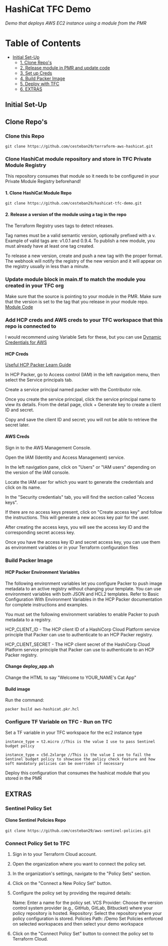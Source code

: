# HashiCat TFC Demo
 *Demo that deploys AWS EC2 instance using a module from the PMR*

# Table of Contents

- [Initial Set-Up](#initial-set-up)
  - [1. Clone Repo's](#clone-repos)
  - [2. Release module in PMR and update code](#release-and-update)
  - [3. Set up Creds](#add-creds)
  - [4. Build Packer Image](#build-image)
  - [5. Deploy with TFC](#set-up-complete)
  - [6. EXTRAS](#extras)


## Initial Set-Up
<a name="initial-set-up"></a>

## Clone Repo's
<a name="clone-repos"></a>

### Clone this Repo
```
git clone https://github.com/cesteban29/terraform-aws-hashicat.git
```

### Clone HashiCat module repository and store in TFC Private Module Registry
This repository consumes that module so it needs to be configured in your Private Module Registry beforehand!

#### 1. Clone HashiCat Module Repo
```
git clone https://github.com/cesteban29/hashicat-tfc-demo.git
```

#### 2. Release a version of the module using a tag in the repo
<a name="release-and-update"></a>
The Terraform Registry uses tags to detect releases.

Tag names must be a valid semantic version, optionally prefixed with a v. Example of valid tags are: v1.0.1 and 0.9.4. To publish a new module, you must already have at least one tag created.

To release a new version, create and push a new tag with the proper format. The webhook will notify the registry of the new version and it will appear on the registry usually in less than a minute.

### Update module block in main.tf to match the module you created in your TFC org
Make sure that the source is pointing to your module in the PMR.
Make sure that the version is set to the tag that you release in your module repo.
[Module Code](https://github.com/cesteban29/tfcb-demo/blob/main/main.tf#L35-L41)

### Add HCP creds and AWS creds to your TFC workspace that this repo is connected to
<a name="add-creds"></a>
I would recommend using Variable Sets for these, but you can use [Dynamic Credentials for AWS](https://developer.hashicorp.com/terraform/cloud-docs/workspaces/dynamic-provider-credentials/aws-configuration)

#### HCP Creds
[Useful HCP Packer Learn Guide](https://developer.hashicorp.com/packer/tutorials/hcp-get-started/hcp-push-image-metadata#create-hcp-service-principal-and-set-to-environment-variable)

In HCP Packer, go to Access control (IAM) in the left navigation menu, then select the Service principals tab.

Create a service principal named packer with the Contributor role.

Once you create the service principal, click the service principal name to view its details. From the detail page, click + Generate key to create a client ID and secret.

Copy and save the client ID and secret; you will not be able to retrieve the secret later.

#### AWS Creds
Sign in to the AWS Management Console.

Open the IAM (Identity and Access Management) service.

In the left navigation pane, click on "Users" or "IAM users" depending on the version of the IAM console.

Locate the IAM user for which you want to generate the credentials and click on its name.

In the "Security credentials" tab, you will find the section called "Access keys".

If there are no access keys present, click on "Create access key" and follow the instructions. This will generate a new access key pair for the user.

After creating the access keys, you will see the access key ID and the corresponding secret access key.

Once you have the access key ID and secret access key, you can use them as environment variables or in your Terraform configuration files

### Build Packer Image
<a name="build-image"></a>

#### HCP Packer Environment Variables
The following environment variables let you configure Packer to push image metadata to an active registry without changing your template. You can use environment variables with both JSON and HCL2 templates. Refer to Basic Configuration With Environment Variables in the HCP Packer documentation for complete instructions and examples.

You must set the following environment variables to enable Packer to push metadata to a registry.

HCP_CLIENT_ID - The HCP client ID of a HashiCorp Cloud Platform service principle that Packer can use to authenticate to an HCP Packer registry.

HCP_CLIENT_SECRET - The HCP client secret of the HashiCorp Cloud Platform service principle that Packer can use to authenticate to an HCP Packer registry.

#### Change deploy_app.sh
Change the HTML to say "Welcome to YOUR_NAME's Cat App"

#### Build image
Run the command:
```
packer build aws-hashicat.pkr.hcl
```

### Configure TF Variable on TFC - Run on TFC
<a name="set-up-complete"></a>

Set a TF variable in your TFC workspace for the ec2 instance type
```
instance_type = t2.micro //This is the value I use to pass Sentinel budget policy
```
```
instance_type = c5d.2xlarge //This is the value I use to fail the Sentinel budget policy to showcase the policy check feature and how soft mandatory policies can be overriden if necessary
```
Deploy this configuration that consumes the hashicat module that you stored in the PMR

## EXTRAS
<a name="extras"></a>

### Sentinel Policy Set 
#### Clone Sentinel Policies Repo
```
git clone https://github.com/cesteban29/aws-sentinel-policies.git
```

### Connect Policy Set to TFC
1. Sign in to your Terraform Cloud account.

2. Open the organization where you want to connect the policy set.

3. In the organization's settings, navigate to the "Policy Sets" section.

4. Click on the "Connect a New Policy Set" button.

5. Configure the policy set by providing the required details:

    Name: Enter a name for the policy set.
    VCS Provider: Choose the version control system provider (e.g., GitHub, GitLab, Bitbucket) where your policy repository is hosted.
    Repository: Select the repository where your policy configuration is stored.
    Policies Path: /Demo
    Set Policies enforced on selected workspaces and then select your demo workspace

6. Click on the "Connect Policy Set" button to connect the policy set to Terraform Cloud.